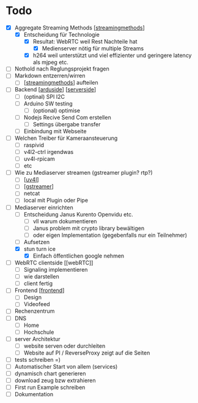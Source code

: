 # Todo

-   [x] Aggregate Streaming Methods [[streamingmethods]]
    -   [x] Entscheidung für Technologie
        -   [x] Resultat: WebRTC weil Rest Nachteile hat
            -   [x] Medienserver nötig für multiple Streams
        -   [x] h264 weil unterstützt und viel effizienter und geringere latency als mjpeg etc.
-   [ ] Nothold nach Reglungsprojekt fragen
-   [ ] Markdown entzerren/wirren
    -   [ ] [[streamingmethods]] aufteilen
-   [ ] Backend [[arduside]] [[serverside]]
    -   [ ] (optinal) SPI I2C
    -   [ ] Arduino SW testing
        -   [ ] (optional) optimise
    -   [ ] Nodejs Recive Send Com erstellen
        -   [ ] Settings übergabe transfer
    -   [ ] Einbindung mit Webseite
-   [ ] Welchen Treiber für Kameraansteuerung
    -   [ ] raspivid
    -   [ ] v4l2-ctrl irgendwas
    -   [ ] uv4l-rpicam 
    -   [ ] etc
-   [ ] Wie zu Mediaserver streamen (gstreamer plugin? rtp?)
    -   [ ] [[uv4l]]
    -   [ ] [[gstreamer]]
    -   [ ] netcat
    -   [ ] local mit Plugin oder Pipe
-   [ ] Mediaserver einrichten
    -   [ ] Entscheidung Janus Kurento Openvidu etc.
        -   [ ] vll warum dokumentieren
        -   [ ] Janus problem mit crypto library bewältigen
        -   [ ] oder eigen Implementation (gegebenfalls nur ein Teilnehmer)
    -   [ ] Aufsetzen
    -   [x] stun turn ice
        -   [x] Einfach öffentlichen google nehmen
-   [ ] WebRTC clientside  [[webRTC]]
    -   [ ] Signaling implementieren 
    -   [ ] wie darstellen
    -   [ ] client fertig
-   [ ] Frontend [[frontend]]
    -   [ ] Design
    -   [ ] Videofeed
-   [ ] Rechenzentrum
-   [ ] DNS
    -   [ ] Home
    -   [ ] Hochschule
-   [ ] server Architektur
    -   [ ] website serven oder durchleiten
    -   [ ] Website auf PI / ReverseProxy zeigt auf die Seiten
-   [ ] tests schreiben =)
-   [ ] Automatischer Start von allem (services)
-   [ ] dynamisch chart generieren
-   [ ] download zeug bzw extrahieren
-   [ ] First run Example schreiben
-   [ ] Dokumentation

[//begin]: # "Autogenerated link references for markdown compatibility"
[streamingmethods]: Pirate-Spyglass\streamingmethods "Streaming Methods"
[arduside]: Pirate-Hook\arduside "Arduside"
[serverside]: Pirate-Bridge\Theory\serverside "Serverside"
[uv4l]: Pirate-Spyglass\Sources\uv4l "UV4L"
[gstreamer]: Pirate-Spyglass\Sources\gstreamer "GStreamer"
[frontend]: Pirate-Flag\frontend "Frontend thoughts"
[//end]: # "Autogenerated link references"
